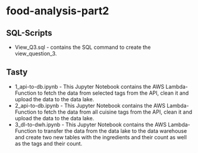# food-analysis-part2

## SQL-Scripts
- View_Q3.sql - contains the SQL command to create the view_question_3.

## Tasty
- 1_api-to-db.ipynb - This Jupyter Notebook contains the AWS Lambda-Function to fetch the data from selected tags from the API, clean it and upload the data to the data lake.
- 2_api-to-db.ipynb - This Jupyter Notebook contains the AWS Lambda-Function to fetch the data from all cuisine tags from the API, clean it and upload the data to the data lake.
- 3_dl-to-dwh.ipynb  - This Jupyter Notebook contains the AWS Lambda-Function to transfer the data from the data lake to the data warehouse and create two new tables with the ingredients and their count as well as the tags and their count.
